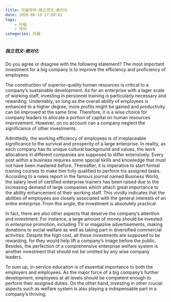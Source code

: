 ```yaml
---
title: 托福写作-独立范文-绝对化
date: 2020-06-19 17:09:01
tags:
    - 托福
    - 写作
categories: 托福
---
```


##### 独立范文-绝对化

Do you agree or disagree with the following statement? The most important investment for a big company is to improve the efficiency and proficiency of employees.

The construction of superior-quality human resources is critical to a company’s sustainable development. As for an enterprise with a lager scale of working staff, investing in personnel training is particularly necessary and rewarding. Undeniably, so long as the overall ability of employees is enhanced to a higher degree, more profits might be gained and productivity can be improved at the same time. Therefore, it is a wise choice for company leaders to allocate a portion of capital on human resources improvement. However, on no account can a company neglect the significance of other investments.

Admittedly, the working efficiency of employees is of irreplaceable significance to the survival and prosperity of a large enterprise. In reality, as each company has its unique cultural background and values, the work allocations in different companies are supposed to differ extensively. Every post within a business requires some special skills and knowledge that must not have been mastered before. Thereafter, it is imperative to start formal training courses to make him fully qualified to perform his assigned tasks. According to a news report in the famous journal named Business World, the salary level of certified enterprise trainers has been raised due to the increasing demand of large companies which attach great importance to the ability enhancement of their working staff. This vividly indicates that the abilities of employees are closely associated with the general interests of an entire enterprise. From this angle, the investment is absolutely practical.

In fact, there are also other aspects that deserve the company’s attention and investment. For instance, a large amount of money should be invested in enterprise promotion, including TV or magazine advertisements, making
donations to social welfare as well as taking part in diversified commercial activities. Despite the high cost, all these investments are supposed to be rewarding, for they would help lift a company’s image before the public. Besides, the perfection of a comprehensive enterprise welfare system is another investment that should not be omitted by any wise company leaders.

To sum up, in-service education is of essential importance to both the employers and employees. As the major force of a big company’s further development, employees at all levels should be competent enough to perform their assigned duties. On the other hand, investing in other crucial aspects such as welfare system is also playing a indispensable part in a company’s thriving.